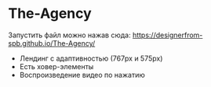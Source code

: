 # The-Agency
Запустить файл можно нажав сюда: https://designerfrom-spb.github.io/The-Agency/
* Лендинг с адаптивностью (767px и 575px)
* Есть ховер-элементы
* Воспроизведение видео по нажатию
